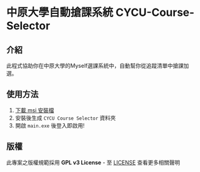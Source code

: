 # 中原大學自動搶課系統 CYCU-Course-Selector

## 介紹
此程式協助你在中原大學的Myself選課系統中，自動幫你從追蹤清單中搶課加選。
## 使用方法

1. [下載 msi 安裝檔](https://github.com/MO7YW4NG/CYCU-Course-Selector/releases)
2. 安裝後生成 `CYCU Course Selector` 資料夾
3. 開啟 `main.exe` 後登入即啟用!

## 版權
此專案之版權規範採用 **GPL v3 License** - 至 [LICENSE](LICENSE) 查看更多相關聲明
